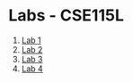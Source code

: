 # Labs - CSE115L
1. [Lab 1](labs/lab1.md)
2. [Lab 2](labs/lab2.md)
3. [Lab 3](labs/lab3.md)
4. [Lab 4](labs/lab4.md)

